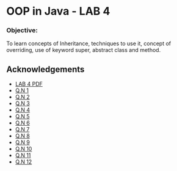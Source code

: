
# OOP in Java  - LAB 4

### Objective:
To learn concepts of Inheritance, techniques to use it, concept of overriding, use of keyword
super, abstract class and method.

## Acknowledgements

 - [LAB 4 PDF](https://github.com/pray3m/JavaPrograms/blob/main/LAB4/lab%204(Inheritance).pdf)
 - [Q.N 1](https://github.com/pray3m/JavaPrograms/blob/main/LAB4/SimpleInheritance.java)
 - [Q.N 2](https://github.com/pray3m/JavaPrograms/blob/main/LAB4/MultilevelInheritance.java)
 - [Q.N 3](https://github.com/pray3m/JavaPrograms/blob/main/LAB4/HierarchicalInheritance.java)
 - [Q.N 4](https://github.com/pray3m/JavaPrograms/blob/main/LAB4/Inheritance.java)
 - [Q.N 5](https://github.com/pray3m/JavaPrograms/blob/main/LAB4/InheritanceDemo.java)
 - [Q.N 6](https://github.com/pray3m/JavaPrograms/blob/main/LAB4/SuperKey.java)
 - [Q.N 7](https://github.com/pray3m/JavaPrograms/blob/main/LAB4/superMethod.java)
 - [Q.N 8](https://github.com/pray3m/JavaPrograms/blob/main/LAB4/SuperConstructor.java)
 - [Q.N 9](https://github.com/pray3m/JavaPrograms/blob/main/LAB4/OrderOfConstructor.java)
 - [Q.N 10](https://github.com/pray3m/JavaPrograms/blob/main/LAB4/RuntimePolymorphism.java)
 - [Q.N 11](https://github.com/pray3m/JavaPrograms/blob/main/LAB4/RuntimePolymorphismDemo.java)
 - [Q.N 12](https://github.com/pray3m/JavaPrograms/blob/main/LAB4/runtimePolymorphismSuper.java)

